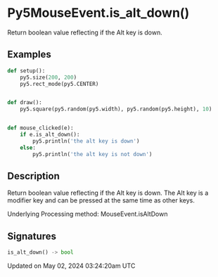# Py5MouseEvent.is_alt_down()

Return boolean value reflecting if the Alt key is down.

## Examples

<div class="example-table">

<div class="example-row"><div class="example-cell-image">

</div><div class="example-cell-code">

```python
def setup():
    py5.size(200, 200)
    py5.rect_mode(py5.CENTER)


def draw():
    py5.square(py5.random(py5.width), py5.random(py5.height), 10)


def mouse_clicked(e):
    if e.is_alt_down():
        py5.println('the alt key is down')
    else:
        py5.println('the alt key is not down')
```

</div></div>

</div>

## Description

Return boolean value reflecting if the Alt key is down. The Alt key is a modifier key and can be pressed at the same time as other keys.

Underlying Processing method: MouseEvent.isAltDown

## Signatures

```python
is_alt_down() -> bool
```

Updated on May 02, 2024 03:24:20am UTC
